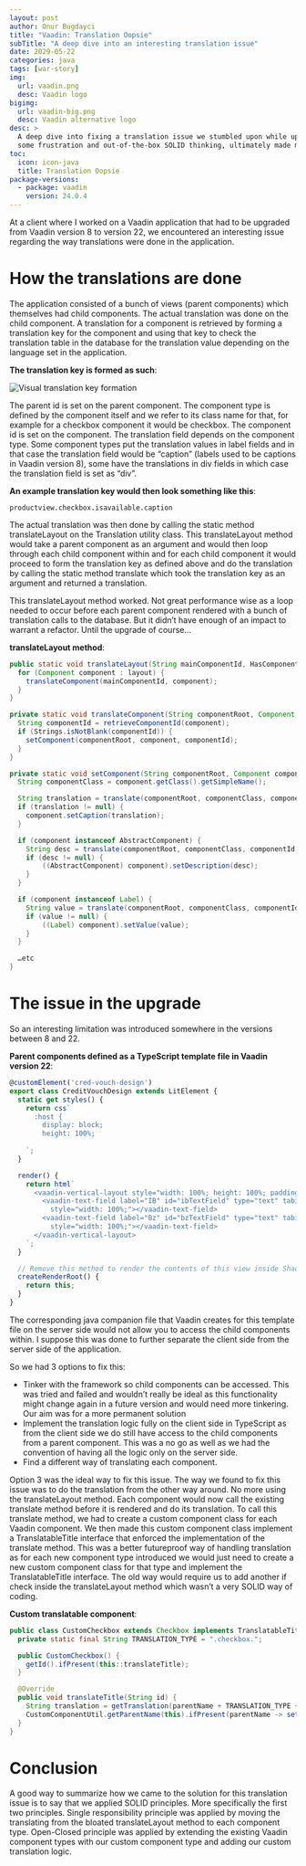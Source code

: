 ```yaml
---
layout: post
author: Onur Bugdayci
title: "Vaadin: Translation Oopsie"
subTitle: "A deep dive into an interesting translation issue"
date: 2029-05-22
categories: java
tags: [war-story]
img:
  url: vaadin.png
  desc: Vaadin logo
bigimg:
  url: vaadin-big.png
  desc: Vaadin alternative logo
desc: >
  A deep dive into fixing a translation issue we stumbled upon while upgrading Vaadin that through
  some frustration and out-of-the-box SOLID thinking, ultimately made my team's lives easier
toc:
  icon: icon-java
  title: Translation Oopsie
package-versions:
  - package: vaadin
    version: 24.0.4
---
```


At a client where I worked on a Vaadin application that had to be upgraded from Vaadin version 8 to version 22, we encountered an interesting issue regarding the way translations were done in the application.

<!--more-->

# How the translations are done

The application consisted of a bunch of views (parent components) which themselves had child components. The actual translation was done on the child component. A translation for a component is retrieved by forming a translation key for the component and using that key to check the translation table in the database for the translation value depending on the language set in the application.

**The translation key is formed as such**:

![Visual translation key formation](/assets/blog-images/vaadin_translation_key_template.png "Pretty slick")

The parent id is set on the parent component. The component type is defined by the component itself and we refer to its class name for that, for example for a checkbox component it would be checkbox. The component id is set on the component. The translation field depends on the component type. Some component types put the translation values in label fields and in that case the translation field would be “caption” (labels used to be captions in Vaadin version 8), some have the translations in div fields in which case the translation field is set as “div”. 

**An example translation key would then look something like this**:

`productview.checkbox.isavailable.caption`

The actual translation was then done by calling the static method translateLayout on the Translation utility class. This translateLayout method would take a parent component as an argument and would then loop through each child component within and for each child component it would proceed to form the translation key as defined above and do the translation by calling the static method translate which took the translation key as an argument and returned a translation.

This translateLayout method worked. Not great performance wise as a loop needed to occur before each parent component rendered with a bunch of translation calls to the database. But it didn’t have enough of an impact to warrant a refactor. Until the upgrade of course…

**translateLayout method**:
```java
public static void translateLayout(String mainComponentId, HasComponents layout) {
  for (Component component : layout) {
    translateComponent(mainComponentId, component);
  }
}

private static void translateComponent(String componentRoot, Component component) {
  String componentId = retrieveComponentId(component);
  if (Strings.isNotBlank(componentId)) {
    setComponent(componentRoot, component, componentId);
  }
}

private static void setComponent(String componentRoot, Component component, String componentId) {
  String componentClass = component.getClass().getSimpleName();

  String translation = translate(componentRoot, componentClass, componentId, ComponentType.CAPTION);
  if (translation != null) {
    component.setCaption(translation);
  }

  if (component instanceof AbstractComponent) {
    String desc = translate(componentRoot, componentClass, componentId, ComponentType.DESCRIPTION);
    if (desc != null) {
        ((AbstractComponent) component).setDescription(desc);
    }
  }

  if (component instanceof Label) {
    String value = translate(componentRoot, componentClass, componentId, ComponentType.VALUE);
    if (value != null) {
        ((Label) component).setValue(value);
    }
  }

  …etc
}
```
# The issue in the upgrade

So an interesting limitation was introduced somewhere in the versions between 8 and 22. 

**Parent components defined as a TypeScript template file in Vaadin version 22**:
```ts
@customElement('cred-vouch-design')
export class CreditVouchDesign extends LitElement {
  static get styles() {
    return css`
      :host {
        display: block;
        height: 100%;
    
    `;
  }

  render() {
    return html`
      <vaadin-vertical-layout style="width: 100%; height: 100%; padding: var(--lumo-space-m);">
        <vaadin-text-field label="IB" id="ibTextField" type="text" tabindex=""
          style="width: 100%;"></vaadin-text-field>
        <vaadin-text-field label="Bz" id="bzTextField" type="text" tabindex=""
          style="width: 100%;"></vaadin-text-field>
      </vaadin-vertical-layout>
    `;
  }

  // Remove this method to render the contents of this view inside Shadow DOM
  createRenderRoot() {
    return this;
  }
}
```

The corresponding java companion file that Vaadin creates for this template file on the server side would not allow you to access the child components within. I suppose this was done to further separate the client side from the server side of the application.

So we had 3 options to fix this:
- Tinker with the framework so child components can be accessed. This was tried and failed and wouldn’t really be ideal as this functionality might change again in a future version and would need more tinkering. Our aim was for a more permanent solution
- Implement the translation logic fully on the client side in TypeScript as from the client side we do still have access to the child components from a parent component. This was a no go as well as we had the convention of having all the logic only on the server side.
- Find a different way of translating each component.

Option 3 was the ideal way to fix this issue. The way we found to fix this issue was to do the translation from the other way around. No more using the translateLayout method. Each component would now call the existing translate method before it is rendered and do its translation. To call this translate method,  we had to create a custom component class for each Vaadin component. We then made this custom component class implement a TranslatableTitle interface that enforced the implementation of the translate method. This was a better futureproof way of handling translation as for each new component type introduced we would just need to create a new custom component class for that type and implement the TranslatableTitle interface. The old way would require us to add another if check inside the translateLayout method which wasn’t a very SOLID way of coding.

**Custom translatable component**:
```java
public class CustomCheckbox extends Checkbox implements TranslatableTitle {
  private static final String TRANSLATION_TYPE = ".checkbox.";

  public CustomCheckbox() {
    getId().ifPresent(this::translateTitle);
  }

  @Override
  public void translateTitle(String id) {
    String translation = getTranslation(parentName + TRANSLATION_TYPE + id + CAPTION_TRANSLATION_KEY)
    CustomComponentUtil.getParentName(this).ifPresent(parentName -> setLabel(translation));
  }
}

```

# Conclusion

A good way to summarize how we came to the solution for this translation issue is to say that we applied SOLID principles. More specifically the first two principles. Single responsibility principle was applied by moving the translating from the bloated translateLayout method to each component type. Open-Closed principle was applied by extending the existing Vaadin component types with our custom component type and adding our custom translation logic. 
